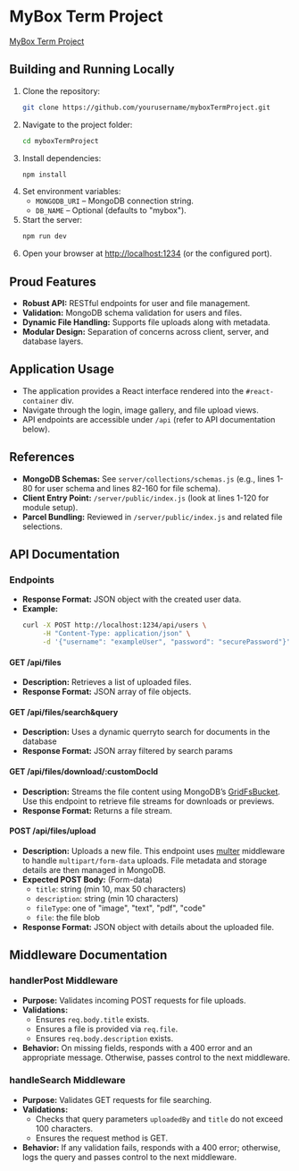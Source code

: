 # MyBox Term Project

[MyBox Term Project](https://github.com/FelipeBarrosCode/myboxTermProject)

## Building and Running Locally

1. Clone the repository:
   ```bash
   git clone https://github.com/yourusername/myboxTermProject.git
   ```
2. Navigate to the project folder:
   ```bash
   cd myboxTermProject
   ```
3. Install dependencies:
   ```bash
   npm install
   ```
4. Set environment variables:
   - `MONGODB_URI` – MongoDB connection string.
   - `DB_NAME` – Optional (defaults to "mybox").
5. Start the server:
   ```bash
   npm run dev
   ```
6. Open your browser at [http://localhost:1234](http://localhost:1234) (or the configured port).

## Proud Features

- **Robust API:** RESTful endpoints for user and file management.
- **Validation:** MongoDB schema validation for users and files.
- **Dynamic File Handling:** Supports file uploads along with metadata.
- **Modular Design:** Separation of concerns across client, server, and database layers.

## Application Usage

- The application provides a React interface rendered into the `#react-container` div.
- Navigate through the login, image gallery, and file upload views.
- API endpoints are accessible under `/api` (refer to API documentation below).

## References

- **MongoDB Schemas:** See `server/collections/schemas.js` (e.g., lines 1-80 for user schema and lines 82-160 for file schema).
- **Client Entry Point:** `/server/public/index.js` (look at lines 1-120 for module setup).
- **Parcel Bundling:** Reviewed in `/server/public/index.js` and related file selections.

## API Documentation

### Endpoints



- **Response Format:** JSON object with the created user data.
- **Example:**
  ```bash
  curl -X POST http://localhost:1234/api/users \
       -H "Content-Type: application/json" \
       -d '{"username": "exampleUser", "password": "securePassword"}'
  ```

#### GET /api/files
- **Description:** Retrieves a list of uploaded files.
- **Response Format:** JSON array of file objects.

#### GET /api/files/search&query
- **Description:** Uses a dynamic querryto search for documents in the database
- **Response Format:** JSON array filtered by search params

#### GET /api/files/download/:customDocId
- **Description:** Streams the file content using MongoDB’s [GridFsBucket](https://www.mongodb.com/docs/drivers/node/current/fundamentals/gridfs/). Use this endpoint to retrieve file streams for downloads or previews.
- **Response Format:** Returns a file stream.


#### POST /api/files/upload
- **Description:** Uploads a new file. This endpoint uses [multer](https://github.com/expressjs/multer) middleware to handle `multipart/form-data` uploads. File metadata and storage details are then managed in MongoDB.
- **Expected POST Body:** (Form-data)
  - `title`: string (min 10, max 50 characters)
  - `description`: string (min 10 characters)
  - `fileType`: one of "image", "text", "pdf", "code"
  - `file`: the file blob
- **Response Format:** JSON object with details about the uploaded file.

## Middleware Documentation

### handlerPost Middleware
- **Purpose:** Validates incoming POST requests for file uploads.
- **Validations:**
  - Ensures `req.body.title` exists.
  - Ensures a file is provided via `req.file`.
  - Ensures `req.body.description` exists.
- **Behavior:** On missing fields, responds with a 400 error and an appropriate message. Otherwise, passes control to the next middleware.

### handleSearch Middleware
- **Purpose:** Validates GET requests for file searching.
- **Validations:**
  - Checks that query parameters `uploadedBy` and `title` do not exceed 100 characters.
  - Ensures the request method is GET.
- **Behavior:** If any validation fails, responds with a 400 error; otherwise, logs the query and passes control to the next middleware.




